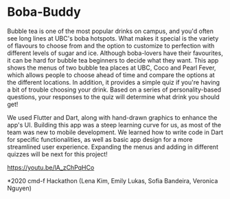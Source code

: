 # Boba-Buddy

Bubble tea is one of the most popular drinks on campus, and you'd often see long lines at UBC's boba hotspots. What makes it special is the variety of flavours to choose from and the option to customize to perfection with different levels of sugar and ice. Although boba-lovers have their favourites, it can be hard for bubble tea beginners to decide what they want. This app shows the menus of two bubble tea places at UBC, Coco and Pearl Fever, which allows people to choose ahead of time and compare the options at the different locations. In addition, it provides a simple quiz if you're having a bit of trouble choosing your drink. Based on a series of personality-based questions, your responses to the quiz will determine what drink you should get!

We used Flutter and Dart, along with hand-drawn graphics to enhance the app's UI. Building this app was a steep learning curve for us, as most of the team was new to mobile development. We learned how to write code in Dart for specific functionalities, as well as basic app design for a more streamlined user experience. Expanding the menus and adding in different quizzes will be next for this project!

https://youtu.be/lA_zChPqHCo

*2020 cmd-f Hackathon (Lena Kim, Emily Lukas, Sofia Bandeira, Veronica Nguyen)
